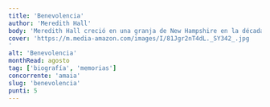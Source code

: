 ```yaml
---
title: 'Benevolencia'
author: 'Meredith Hall'
body: 'Meredith Hall creció en una granja de New Hampshire en la década de 1960, en un hogar donde la violencia y el abuso eran moneda corriente. A los dieciséis años, embarazada, fue expulsada de su casa por su madre. En este libro, Meredith Hall narra su historia con una honestidad brutal y una prosa lírica. Un relato de pérdida y redención, de la lucha por encontrar un lugar en el mundo y de la necesidad de perdonar a los que nos han hecho daño.'
cover: 'https://m.media-amazon.com/images/I/81Jgr2nT4dL._SY342_.jpg
'
alt: 'Benevolencia'
monthRead: agosto
tag: ['biografía', 'memorias']
concorrente: 'amaia'
slug: 'benevolencia'
punti: 5
---
```

